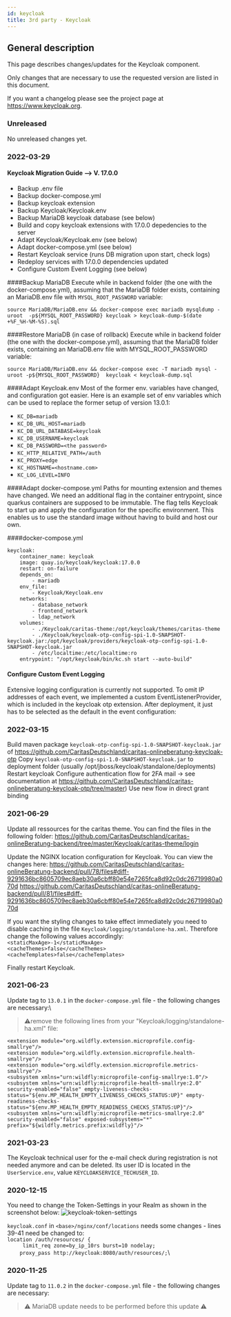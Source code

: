 ```yaml
---
id: keycloak
title: 3rd party - Keycloak
---
```


## General description

This page describes changes/updates for the Keycloak component.

Only changes that are necessary to use the requested version are listed in this document.

If you want a changelog please see the project page at https://www.keycloak.org.

### Unreleased

No unreleased changes yet.

### 2022-03-29
#### Keycloak Migration Guide --> V. 17.0.0
- Backup .env file
- Backup docker-compose.yml
- Backup keycloak extension
- Backup Keycloak/Keycloak.env
- Backup MariaDB keycloak database (see below)
- Build and copy keycloak extensions with 17.0.0 depedencies to the server
- Adapt Keycloak/Keycloak.env (see below)
- Adapt docker-compose.yml (see below)
- Restart Keycloak service (runs DB migration upon start, check logs)
- Redeploy services with 17.0.0 dependencies updated
- Configure Custom Event Logging (see below)

####Backup MariaDB
Execute while in backend folder (the one with the docker-compose.yml), assuming that the MariaDB 
folder exists, containing an MariaDB.env file with `MYSQL_ROOT_PASSWORD` variable:

`source MariaDB/MariaDB.env && docker-compose exec mariadb mysqldump -uroot 
-p${MYSQL_ROOT_PASSWORD} keycloak > keycloak-dump-$(date +%F_%H-%M-%S).sql`

####Restore MariaDB (in case of rollback)
Execute while in backend folder (the one with the docker-compose.yml), assuming that the MariaDB 
folder exists, containing an MariaDB.env file with MYSQL_ROOT_PASSWORD variable:

`source MariaDB/MariaDB.env && docker-compose exec -T mariadb mysql -uroot -p${MYSQL_ROOT_PASSWORD} 
keycloak < keycloak-dump.sql`

####Adapt Keycloak.env
Most of the former env. variables have changed, and configuration got easier. Here is an example 
set of env variables which can be used to replace the former setup of version 13.0.1:

- `KC_DB=mariadb`
- `KC_DB_URL_HOST=mariadb`
- `KC_DB_URL_DATABASE=keycloak`
- `KC_DB_USERNAME=keycloak`
- `KC_DB_PASSWORD=<the password>`
- `KC_HTTP_RELATIVE_PATH=/auth`
- `KC_PROXY=edge`
- `KC_HOSTNAME=<hostname.com>`
- `KC_LOG_LEVEL=INFO`

####Adapt docker-compose.yml
Paths for mounting extension and themes have changed. We need an additional flag in the container 
entrypoint, since quarkus containers are supposed to be immutable. The flag tells Keycloak to start 
up and apply the configuration for the specific environment. This enables us to use the standard 
image without having to build and host our own.

####docker-compose.yml
```
keycloak:
    container_name: keycloak
    image: quay.io/keycloak/keycloak:17.0.0
    restart: on-failure
    depends_on:
        - mariadb
    env_file:
        - Keycloak/Keycloak.env
    networks:
        - database_network
        - frontend_network
        - ldap_network
    volumes:
        - ./Keycloak/caritas-theme:/opt/keycloak/themes/caritas-theme
        - ./Keycloak/keycloak-otp-config-spi-1.0-SNAPSHOT-keycloak.jar:/opt/keycloak/providers/keycloak-otp-config-spi-1.0-SNAPSHOT-keycloak.jar
        - /etc/localtime:/etc/localtime:ro
    entrypoint: "/opt/keycloak/bin/kc.sh start --auto-build"
```

#### Configure Custom Event Logging
Extensive logging configuration is currently not supported. To omit IP addresses of each event, 
we implemented a custom EventListenerProvider, which is included in the keycloak otp extension. 
After deployment, it just has to be selected as the default in the event configuration:

### 2022-03-15

Build maven package `keycloak-otp-config-spi-1.0-SNAPSHOT-keycloak.jar` of https://github.com/CaritasDeutschland/caritas-onlineberatung-keycloak-otp
Copy `keycloak-otp-config-spi-1.0-SNAPSHOT-keycloak.jar` to deployment folder (usually /opt/jboss/keycloak/standalone/deployments)
Restart keycloak
Configure authentication flow for 2FA mail → see documentation at https://github.com/CaritasDeutschland/caritas-onlineberatung-keycloak-otp/tree/master)
Use new flow in direct grant binding

### 2021-06-29

Update all ressources for the caritas theme. You can find the files in the following folder:
https://github.com/CaritasDeutschland/caritas-onlineBeratung-backend/tree/master/Keycloak/caritas-theme/login

Update the NGINX location configuration for Keycloak. You can view the changes here:
https://github.com/CaritasDeutschland/caritas-onlineBeratung-backend/pull/78/files#diff-9291636bc8605709ec8aeb30a6cbff80e54e7265fca8d92c0dc26719980a070d
https://github.com/CaritasDeutschland/caritas-onlineBeratung-backend/pull/81/files#diff-9291636bc8605709ec8aeb30a6cbff80e54e7265fca8d92c0dc26719980a070d

If you want the styling changes to take effect immediately you need to disable caching in the file `Keycloak/logging/standalone-ha.xml`. Therefore change the following values accordingly:\
`<staticMaxAge>-1</staticMaxAge>`\
`<cacheThemes>false</cacheThemes>`\
`<cacheTemplates>false</cacheTemplates>`

Finally restart Keycloak.

### 2021-06-23

Update tag to `13.0.1` in the `docker-compose.yml` file  - the following changes are necessary:\
> ⚠️remove the following lines from your "Keycloak/logging/standalone-ha.xml" file:
```
<extension module="org.wildfly.extension.microprofile.config-smallrye"/>
<extension module="org.wildfly.extension.microprofile.health-smallrye"/>
<extension module="org.wildfly.extension.microprofile.metrics-smallrye"/>
<subsystem xmlns="urn:wildfly:microprofile-config-smallrye:1.0"/>
<subsystem xmlns="urn:wildfly:microprofile-health-smallrye:2.0" security-enabled="false" empty-liveness-checks-status="${env.MP_HEALTH_EMPTY_LIVENESS_CHECKS_STATUS:UP}" empty-readiness-checks-status="${env.MP_HEALTH_EMPTY_READINESS_CHECKS_STATUS:UP}"/>
<subsystem xmlns="urn:wildfly:microprofile-metrics-smallrye:2.0" security-enabled="false" exposed-subsystems="*" prefix="${wildfly.metrics.prefix:wildfly}"/>
```

### 2021-03-23

The Keycloak technical user for the e-mail check during registration is not needed anymore and can be deleted. Its user ID is located in the `UserService.env`, value `KEYCLOAKSERVICE_TECHUSER_ID`.

### 2020-12-15

You need to change the Token-Settings in your Realm as shown in the screenshot below:
![keycloak-token-settings](assets/keycloak-token-settings.png)

`keycloak.conf` in `<base>/nginx/conf/locations` needs some changes - lines 39-41 need be changed to:\
`location /auth/resources/ {`\
`     limit_req zone=by_ip_10rs burst=10 nodelay;`\
`     proxy_pass http://keycloak:8080/auth/resources/; `\


### 2020-11-25

Update tag to `11.0.2` in the `docker-compose.yml` file  - the following changes are necessary:
> ⚠️ MariaDB update needs to be performed before this update ⚠️
